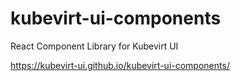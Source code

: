 # kubevirt-ui-components
React Component Library for Kubevirt UI

https://kubevirt-ui.github.io/kubevirt-ui-components/
